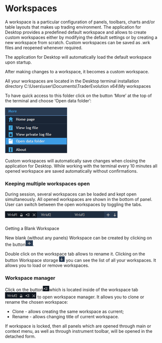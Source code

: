 # Workspaces


A workspace is a particular configuration of panels, toolbars, charts and/or table layouts that makes up trading environment. The application for Desktop provides a predefined default workspace and allows to create custom workspaces either by modifying the default settings or by creating a new workspace from scratch. Custom workspaces can be saved as .wrk files and reopened whenever required.

The application for Desktop will automatically load the default workspace upon startup.

After making changes to a workspace, it becomes a custom workspace.

All your workspaces are located in the Desktop terminal installation directory C:\Users\user\Documents\TraderEvolution x64\My workspaces  
  
To have quick access to this folder click on the button ‘More’ at the top of the terminal and choose ‘Open data folder’:

![](../../../.gitbook/assets/1%20%2811%29.png)


Custom workspaces will automatically save changes when closing the application for Desktop. While working with the terminal every 10 minutes all opened workspace are saved automatically without confirmations.

### Keeping multiple workspaces open 

During session, several workspaces can be loaded and kept open simultaneously. All opened workspaces are shown in the bottom of panel. User can switch between the open workspaces by toggling the tabs.

![](../../../.gitbook/assets/2%20%2819%29.png)

### 
Getting a Blank Workspace

New blank \(without any panels\) Workspace can be created by clicking on the button![](../../../.gitbook/assets/3%20%2813%29.png). 


Double click on the workspace tab allows to rename it. Clicking on the button Workspace storage ![](../../../.gitbook/assets/4%20%2823%29.png)
you can see the list of all your workspaces. It allows you to load or remove workspaces.

### Workspace manager

Click on the button![](../../../.gitbook/assets/5%20%2816%29.png)which is located inside of the workspace tab![](../../../.gitbook/assets/6%20%2815%29.png) to open workspace manager. It allows you to clone or rename the chosen workspace:

* Clone - allows creating the same workspace as current;
* Rename - allows changing title of current workspace.

If workspace is locked, then all panels which are opened through main or context menu, as well as through instrument toolbar, will be opened in the detached form.

###  

